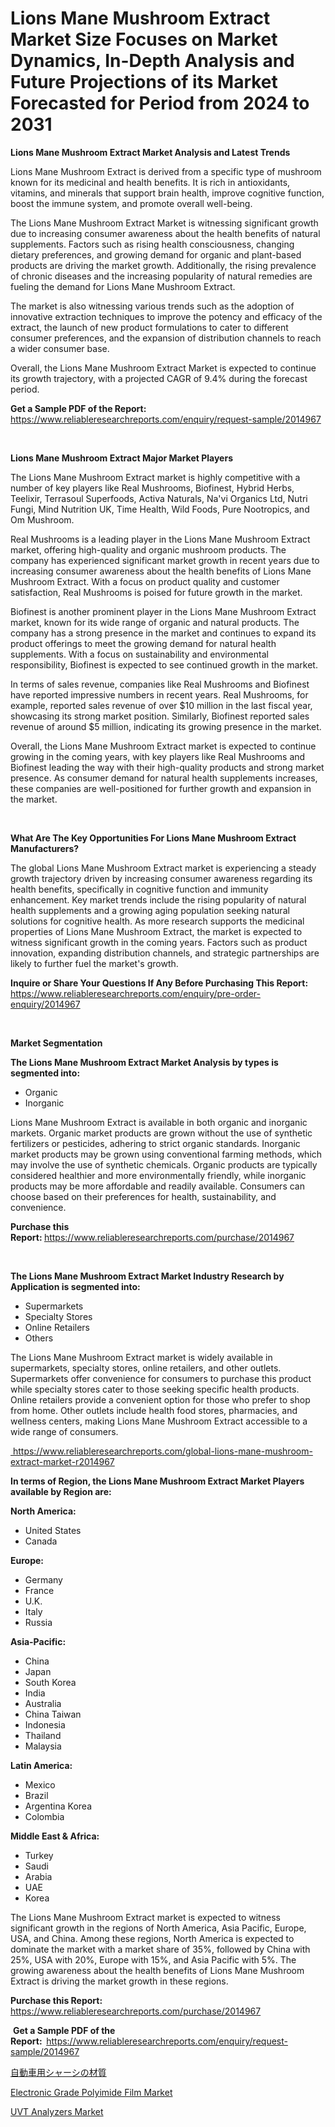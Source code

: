 <p><h1>Lions Mane Mushroom Extract Market Size Focuses on Market Dynamics, In-Depth Analysis and Future Projections of its Market Forecasted for Period from 2024 to 2031</h1></p><p><strong>Lions Mane Mushroom Extract Market Analysis and Latest Trends</strong></p>
<p><p>Lions Mane Mushroom Extract is derived from a specific type of mushroom known for its medicinal and health benefits. It is rich in antioxidants, vitamins, and minerals that support brain health, improve cognitive function, boost the immune system, and promote overall well-being.</p><p>The Lions Mane Mushroom Extract Market is witnessing significant growth due to increasing consumer awareness about the health benefits of natural supplements. Factors such as rising health consciousness, changing dietary preferences, and growing demand for organic and plant-based products are driving the market growth. Additionally, the rising prevalence of chronic diseases and the increasing popularity of natural remedies are fueling the demand for Lions Mane Mushroom Extract.</p><p>The market is also witnessing various trends such as the adoption of innovative extraction techniques to improve the potency and efficacy of the extract, the launch of new product formulations to cater to different consumer preferences, and the expansion of distribution channels to reach a wider consumer base.</p><p>Overall, the Lions Mane Mushroom Extract Market is expected to continue its growth trajectory, with a projected CAGR of 9.4% during the forecast period.</p></p>
<p><strong>Get a Sample PDF of the Report:&nbsp;</strong> <a href="https://www.reliableresearchreports.com/enquiry/request-sample/2014967">https://www.reliableresearchreports.com/enquiry/request-sample/2014967</a></p>
<p>&nbsp;</p>
<p><strong>Lions Mane Mushroom Extract Major Market Players</strong></p>
<p><p>The Lions Mane Mushroom Extract market is highly competitive with a number of key players like Real Mushrooms, Biofinest, Hybrid Herbs, Teelixir, Terrasoul Superfoods, Activa Naturals, Na'vi Organics Ltd, Nutri Fungi, Mind Nutrition UK, Time Health, Wild Foods, Pure Nootropics, and Om Mushroom.</p><p>Real Mushrooms is a leading player in the Lions Mane Mushroom Extract market, offering high-quality and organic mushroom products. The company has experienced significant market growth in recent years due to increasing consumer awareness about the health benefits of Lions Mane Mushroom Extract. With a focus on product quality and customer satisfaction, Real Mushrooms is poised for future growth in the market.</p><p>Biofinest is another prominent player in the Lions Mane Mushroom Extract market, known for its wide range of organic and natural products. The company has a strong presence in the market and continues to expand its product offerings to meet the growing demand for natural health supplements. With a focus on sustainability and environmental responsibility, Biofinest is expected to see continued growth in the market.</p><p>In terms of sales revenue, companies like Real Mushrooms and Biofinest have reported impressive numbers in recent years. Real Mushrooms, for example, reported sales revenue of over $10 million in the last fiscal year, showcasing its strong market position. Similarly, Biofinest reported sales revenue of around $5 million, indicating its growing presence in the market.</p><p>Overall, the Lions Mane Mushroom Extract market is expected to continue growing in the coming years, with key players like Real Mushrooms and Biofinest leading the way with their high-quality products and strong market presence. As consumer demand for natural health supplements increases, these companies are well-positioned for further growth and expansion in the market.</p></p>
<p>&nbsp;</p>
<p><strong>What Are The Key Opportunities For Lions Mane Mushroom Extract Manufacturers?</strong></p>
<p><p>The global Lions Mane Mushroom Extract market is experiencing a steady growth trajectory driven by increasing consumer awareness regarding its health benefits, specifically in cognitive function and immunity enhancement. Key market trends include the rising popularity of natural health supplements and a growing aging population seeking natural solutions for cognitive health. As more research supports the medicinal properties of Lions Mane Mushroom Extract, the market is expected to witness significant growth in the coming years. Factors such as product innovation, expanding distribution channels, and strategic partnerships are likely to further fuel the market's growth.</p></p>
<p><strong>Inquire or Share Your Questions If Any Before Purchasing This Report:</strong> <a href="https://www.reliableresearchreports.com/enquiry/pre-order-enquiry/2014967">https://www.reliableresearchreports.com/enquiry/pre-order-enquiry/2014967</a></p>
<p>&nbsp;</p>
<p><strong>Market Segmentation</strong></p>
<p><strong>The Lions Mane Mushroom Extract Market Analysis by types is segmented into:</strong></p>
<p><ul><li>Organic</li><li>Inorganic</li></ul></p>
<p><p>Lions Mane Mushroom Extract is available in both organic and inorganic markets. Organic market products are grown without the use of synthetic fertilizers or pesticides, adhering to strict organic standards. Inorganic market products may be grown using conventional farming methods, which may involve the use of synthetic chemicals. Organic products are typically considered healthier and more environmentally friendly, while inorganic products may be more affordable and readily available. Consumers can choose based on their preferences for health, sustainability, and convenience.</p></p>
<p><strong>Purchase this Report:&nbsp;</strong><a href="https://www.reliableresearchreports.com/purchase/2014967">https://www.reliableresearchreports.com/purchase/2014967</a></p>
<p>&nbsp;</p>
<p><strong>The Lions Mane Mushroom Extract Market Industry Research by Application is segmented into:</strong></p>
<p><ul><li>Supermarkets</li><li>Specialty Stores</li><li>Online Retailers</li><li>Others</li></ul></p>
<p><p>The Lions Mane Mushroom Extract market is widely available in supermarkets, specialty stores, online retailers, and other outlets. Supermarkets offer convenience for consumers to purchase this product while specialty stores cater to those seeking specific health products. Online retailers provide a convenient option for those who prefer to shop from home. Other outlets include health food stores, pharmacies, and wellness centers, making Lions Mane Mushroom Extract accessible to a wide range of consumers.</p></p>
<p><a href="https://www.reliableresearchreports.com/global-lions-mane-mushroom-extract-market-r2014967">&nbsp;https://www.reliableresearchreports.com/global-lions-mane-mushroom-extract-market-r2014967</a></p>
<p><strong>In terms of Region, the Lions Mane Mushroom Extract Market Players available by Region are:</strong></p>
<p>
    <p> <strong> North America: </strong>
        <ul>
            <li>United States</li>
            <li>Canada</li>
        </ul>
        </p> 
    <p> <strong> Europe: </strong>
        <ul>
            <li>Germany</li>
            <li>France</li>
            <li>U.K.</li>
            <li>Italy</li>
            <li>Russia</li>
        </ul>
        </p> 
    <p> <strong> Asia-Pacific: </strong>
        <ul>
            <li>China</li>
            <li>Japan</li>
            <li>South Korea</li>
            <li>India</li>
            <li>Australia</li>
            <li>China Taiwan</li>
            <li>Indonesia</li>
            <li>Thailand</li>
            <li>Malaysia</li>
        </ul>
        </p> 
    <p> <strong> Latin America: </strong>
        <ul>
            <li>Mexico</li>
            <li>Brazil</li>
            <li>Argentina Korea</li>
            <li>Colombia</li>
        </ul>
        </p> 
    <p> <strong> Middle East & Africa: </strong>
        <ul>
            <li>Turkey</li>
            <li>Saudi</li>
            <li>Arabia</li>
            <li>UAE</li>
            <li>Korea</li>
        </ul>
    </p>
    </p>
<p><p>The Lions Mane Mushroom Extract market is expected to witness significant growth in the regions of North America, Asia Pacific, Europe, USA, and China. Among these regions, North America is expected to dominate the market with a market share of 35%, followed by China with 25%, USA with 20%, Europe with 15%, and Asia Pacific with 5%. The growing awareness about the health benefits of Lions Mane Mushroom Extract is driving the market growth in these regions.</p></p>
<p><strong>Purchase this Report: </strong><a href="https://www.reliableresearchreports.com/purchase/2014967">https://www.reliableresearchreports.com/purchase/2014967</a></p>
<p>&nbsp;<strong>Get a Sample PDF of the Report:&nbsp;&nbsp;</strong><a href="https://www.reliableresearchreports.com/enquiry/request-sample/2014967">https://www.reliableresearchreports.com/enquiry/request-sample/2014967</a></p>
<p><strong></strong></p>
<p><p><a href="https://medium.com/@abdielkilback/%E8%87%AA%E5%8B%95%E8%BB%8A%E3%82%B7%E3%83%A3%E3%83%BC%E3%82%B7%E6%9D%90%E6%96%99%E5%B8%82%E5%A0%B4%E3%82%B7%E3%82%A7%E3%82%A2%E3%81%A8%E7%AB%B6%E4%BA%89%E7%92%B0%E5%A2%83%E3%81%AB%E9%96%A2%E3%81%99%E3%82%8B%E6%B4%9E%E5%AF%9F-2024%E5%B9%B4%E3%81%8B%E3%82%892031%E5%B9%B4%E3%81%BE%E3%81%A7%E3%81%AE%E6%9C%9F%E9%96%93-489fbd94ab83">自動車用シャーシの材質</a></p><p><a href="https://view.publitas.com/reportprime-1/insights-into-electronic-grade-polyimide-film-market-share-and-competitive-landscape-for-period-from-2024-to-2031/">Electronic Grade Polyimide Film Market</a></p><p><a href="https://github.com/edytherolanlouisejk1miz0wig/Market-Research-Report-List-3/blob/main/uvt-analyzers-market.md">UVT Analyzers Market</a></p></p>